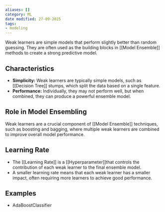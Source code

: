 ```yaml
---
aliases: []
category: ML
date modified: 27-09-2025
tags:
- modeling
---
```

Weak learners are simple models that perform slightly better than random guessing. They are often used as the building blocks in [[Model Ensemble]] methods to create a strong predictive model.

## Characteristics

- **Simplicity:** Weak learners are typically simple models, such as [[Decision Tree]] stumps, which split the data based on a single feature.
- **Performance:** Individually, they may not perform well, but when combined, they can produce a powerful ensemble model.

## Role in Model Ensembling

Weak learners are a crucial component of [[Model Ensemble]] techniques, such as boosting and bagging, where multiple weak learners are combined to improve overall model performance.

## Learning Rate

- The [[Learning Rate]] is a [[Hyperparameter]]that controls the contribution of each weak learner to the final ensemble model.
- A smaller learning rate means that each weak learner has a smaller impact, often requiring more learners to achieve good performance.

## Examples

- AdaBoostClassifier